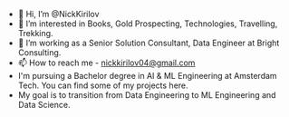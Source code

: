 - 👋 Hi, I’m @NickKirilov
- 👀 I’m interested in Books, Gold Prospecting, Technologies, Travelling, Trekking.
- 🌱 I’m working as a Senior Solution Consultant, Data Engineer at Bright Consulting.
- 📫 How to reach me - nickkirilov04@gmail.com
- I'm pursuing a Bachelor degree in AI & ML Engineering at Amsterdam Tech. You can find some of my projects here.
- My goal is to transition from Data Engineering to ML Engineering and Data Science.
<!---
NickKirilov/NickKirilov is a ✨ special ✨ repository because its `README.md` (this file) appears on your GitHub profile.
You can click the Preview link to take a look at your changes.
--->

